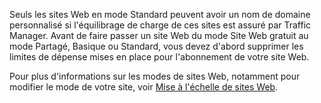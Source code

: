 
Seuls les sites Web en mode Standard peuvent avoir un nom de domaine personnalisé si l'équilibrage de charge de ces sites est assuré par Traffic Manager. Avant de faire passer un site Web du mode Site Web gratuit au mode Partagé, Basique ou Standard, vous devez d'abord supprimer les limites de dépense mises en place pour l'abonnement de votre site Web.

Pour plus d'informations sur les modes de sites Web, notamment pour modifier le mode de votre site, voir [Mise à l'échelle de sites Web](http://www.windowsazure.com/en-us/documentation/articles/web-sites-scale/).

